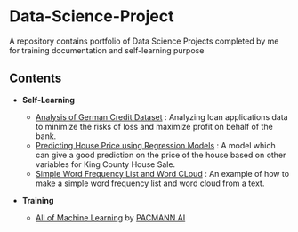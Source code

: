 # Data-Science-Project

A repository contains portfolio of Data Science Projects completed by me for training documentation and self-learning purpose

## Contents

* **Self-Learning**
  * [Analysis of German Credit Dataset](https://github.com/ekosaputro09/Data-Science-Project/blob/master/German%20Credit/German_Credit.ipynb) : Analyzing loan applications data to minimize the risks of loss and maximize profit on behalf of the bank.
  * [Predicting House Price using Regression Models](https://github.com/ekosaputro09/Data-Science-Project/blob/master/House%20Pricing/House_Pricing.ipynb) : A model which can give a good prediction on the price of the house based on other variables for King County House Sale.
  * [Simple Word Frequency List and Word CLoud](https://github.com/ekosaputro09/Data-Science-Project/blob/master/Simple%20Word%20Frequency%20List%20and%20Word%20Cloud/FreqList_and_WordCloud.ipynb) : An example of how to make a simple word frequency list and word cloud from a text.

* **Training**
  * [All of Machine Learning](https://github.com/ekosaputro09/Data-Science-Project/tree/master/All%20of%20Machine%20Learning) by [PACMANN AI](http://pacmannai.com/)
